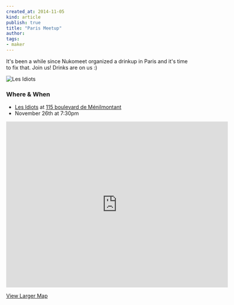 ```yaml
---
created_at: 2014-11-05
kind: article
publish: true
title: "Paris Meetup"
author:
tags:
- maker
---
```


It's been a while since Nukomeet organized a drinkup in Paris and it's time to fix that. Join us! Drinks are on us :)


![Les Idiots](/assets/images/blog/Idiots.jpg "Les Idiots")

### Where & When

 * [Les Idiots][1] at [115 boulevard de Ménilmontant][2]
 * November 26th at 7:30pm

<iframe src="https://www.google.com/maps/embed?pb=!1m18!1m12!1m3!1d1312.3034698574495!2d2.383946400000001!3d48.865705199999994!2m3!1f0!2f0!3f0!3m2!1i1024!2i768!4f13.1!3m3!1m2!1s0x47e66dee03367ae1%3A0xe79882e86af418c1!2s115+Boulevard+de+M%C3%A9nilmontant%2C+75011+Paris%2C+France!5e0!3m2!1sen!2spl!4v1415218637606" width="600" height="450" frameborder="0" style="border:0"></iframe>
 <br/>

[View Larger Map][3]

[1]: https://www.facebook.com/pages/Les-Idiots/246524178706933
[2]: https://goo.gl/maps/b9vJO
[3]: https://goo.gl/maps/b9vJO